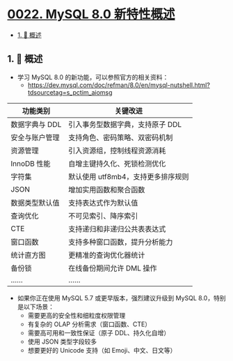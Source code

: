# [0022. MySQL 8.0 新特性概述](https://github.com/tnotesjs/TNotes.sql/tree/main/notes/0022.%20MySQL%208.0%20%E6%96%B0%E7%89%B9%E6%80%A7%E6%A6%82%E8%BF%B0)

<!-- region:toc -->

- [1. 📝 概述](#1--概述)

<!-- endregion:toc -->

## 1. 📝 概述

- 学习 MySQL 8.0 的新功能，可以参照官方的相关资料：
  - https://dev.mysql.com/doc/refman/8.0/en/mysql-nutshell.html?tdsourcetag=s_pctim_aiomsg

| 功能类别       | 关键改进                           |
| -------------- | ---------------------------------- |
| 数据字典与 DDL | 引入事务型数据字典，支持原子 DDL   |
| 安全与账户管理 | 支持角色、密码策略、双密码机制     |
| 资源管理       | 引入资源组，控制线程资源消耗       |
| InnoDB 性能    | 自增主键持久化、死锁检测优化       |
| 字符集         | 默认使用 utf8mb4，支持更多排序规则 |
| JSON           | 增加实用函数和聚合函数             |
| 数据类型默认值 | 支持表达式作为默认值               |
| 查询优化       | 不可见索引、降序索引               |
| CTE            | 支持递归和非递归公共表表达式       |
| 窗口函数       | 支持多种窗口函数，提升分析能力     |
| 统计直方图     | 更精准的查询优化器统计             |
| 备份锁         | 在线备份期间允许 DML 操作          |
| ……             | ……                                 |

- 如果你正在使用 MySQL 5.7 或更早版本，强烈建议升级到 MySQL 8.0，特别是以下场景：
  - 需要更高的安全性和细粒度权限管理
  - 有复杂的 OLAP 分析需求（窗口函数、CTE）
  - 需要高可用和一致性保证（原子 DDL、持久化自增）
  - 使用 JSON 类型字段较多
  - 想要更好的 Unicode 支持（如 Emoji、中文、日文等）
